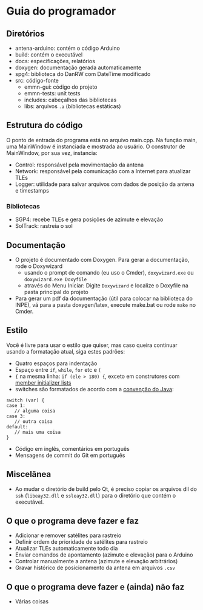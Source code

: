 # Guia do programador

## Diretórios
 - antena-arduino: contém o código Arduino
 - build: contém o executável
 - docs: especificações, relatórios
 - doxygen: documentação gerada automaticamente
 - spg4: biblioteca do DanRW com DateTime modificado
 - src: código-fonte
    - emmn-gui: código do projeto
    - emmn-tests: unit tests
    - includes: cabeçalhos das bibliotecas
    - libs: arquivos `.a` (bibliotecas estáticas)

## Estrutura do código

O ponto de entrada do programa está no arquivo main.cpp. Na função main, uma MainWindow é
instanciada e mostrada ao usuário. O construtor de MainWindow, por sua vez, instancia:

 - Control: responsável pela movimentação da antena
 - Network: responsável pela comunicação com a Internet para atualizar TLEs
 - Logger: utilidade para salvar arquivos com dados de posição da antena e timestamps

### Bibliotecas
 - SGP4: recebe TLEs e gera posições de azimute e elevação
 - SolTrack: rastreia o sol

## Documentação

 - O projeto é documentado com Doxygen. Para gerar a documentação, rode o Doxywizard
     - usando o prompt de comando (eu uso o Cmder), `doxywizard.exe` ou `doxywizard.exe Doxyfile`
     - através do Menu Iniciar: Digite `Doxywizard` e localize o Doxyfile na pasta principal do projeto
 - Para gerar um pdf da documentação (útil para colocar na biblioteca do INPE), vá para a pasta
   doxygen/latex, execute make.bat ou rode `make` no Cmder.

## Estilo

Você é livre para usar o estilo que quiser, mas caso queira continuar usando a formatação atual,
siga estes padrões:

 - Quatro espaços para indentação
 - Espaço entre `if`, `while`, `for` etc e `(`
 - `{` na mesma linha: `if (ele > 180) {`, exceto em construtores com [member initializer lists](http://en.cppreference.com/w/cpp/language/initializer_list)
 - switches são formatados de acordo com a [convenção do Java](http://www.oracle.com/technetwork/java/javase/documentation/codeconventions-142311.html#468):
 ```
switch (var) {
case 1:
    // alguma coisa
case 3:
    // outra coisa
default:
    // mais uma coisa
}
```
 - Código em inglês, comentários em português
 - Mensagens de commit do Git em português

## Miscelânea
 - Ao mudar o diretório de build pelo Qt, é preciso copiar os arquivos dll do `ssh` (`libeay32.dll` e `ssleay32.dll`) para o diretório que contém o executável.

## O que o programa deve fazer e faz
 - Adicionar e remover satélites para rastreio
 - Definir ordem de prioridade de satélites para rastreio
 - Atualizar TLEs automaticamente todo dia
 - Enviar comandos de apontamento (azimute e elevação) para o Arduino
 - Controlar manualmente a antena (azimute e elevação arbitrários)
 - Gravar histórico de posicionamento da antena em arquivos `.csv`

## O que o programa deve fazer e (ainda) não faz
 - Várias coisas
